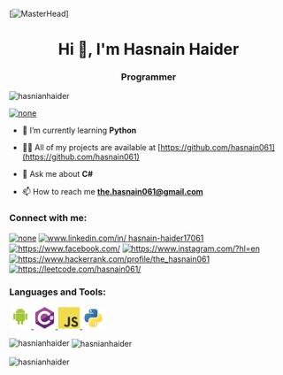 [![MasterHead](![image](https://github.com/hasnain061/hasnain061/assets/124372588/1bcd2e92-9663-49dc-817e-2a1ce9a928c2)
)]
<h1 align="center">Hi 👋, I'm Hasnain Haider</h1>
<h3 align="center">Programmer</h3>
<p align="left"> <img src="https://komarev.com/ghpvc/?username=hasnianhaider&label=Profile%20views&color=0e75b6&style=flat" alt="hasnianhaider" /> </p>

<p align="left"> <a href="https://twitter.com/none" target="blank"><img src="https://img.shields.io/twitter/follow/none?logo=twitter&style=for-the-badge" alt="none" /></a> </p>

- 🌱 I’m currently learning **Python**

- 👨‍💻 All of my projects are available at [https://github.com/hasnain061](https://github.com/hasnain061)

- 💬 Ask me about **C#**

- 📫 How to reach me **the.hasnain061@gmail.com**

<h3 align="left">Connect with me:</h3>
<p align="left">
<a href="https://twitter.com/none" target="blank"><img align="center" src="https://raw.githubusercontent.com/rahuldkjain/github-profile-readme-generator/master/src/images/icons/Social/twitter.svg" alt="none" height="30" width="40" /></a>
<a href="https://linkedin.com/in/www.linkedin.com/in/ hasnain-haider17061" target="blank"><img align="center" src="https://raw.githubusercontent.com/rahuldkjain/github-profile-readme-generator/master/src/images/icons/Social/linked-in-alt.svg" alt="www.linkedin.com/in/ hasnain-haider17061" height="30" width="40" /></a>
<a href="https://fb.com/https://www.facebook.com/" target="blank"><img align="center" src="https://raw.githubusercontent.com/rahuldkjain/github-profile-readme-generator/master/src/images/icons/Social/facebook.svg" alt="https://www.facebook.com/" height="30" width="40" /></a>
<a href="https://instagram.com/https://www.instagram.com/?hl=en" target="blank"><img align="center" src="https://raw.githubusercontent.com/rahuldkjain/github-profile-readme-generator/master/src/images/icons/Social/instagram.svg" alt="https://www.instagram.com/?hl=en" height="30" width="40" /></a>
<a href="https://www.hackerrank.com/https://www.hackerrank.com/profile/the_hasnain061" target="blank"><img align="center" src="https://raw.githubusercontent.com/rahuldkjain/github-profile-readme-generator/master/src/images/icons/Social/hackerrank.svg" alt="https://www.hackerrank.com/profile/the_hasnain061" height="30" width="40" /></a>
<a href="https://www.leetcode.com/https://leetcode.com/hasnain061/" target="blank"><img align="center" src="https://raw.githubusercontent.com/rahuldkjain/github-profile-readme-generator/master/src/images/icons/Social/leet-code.svg" alt="https://leetcode.com/hasnain061/" height="30" width="40" /></a>
</p>

<h3 align="left">Languages and Tools:</h3>
<p align="left"> <a href="https://developer.android.com" target="_blank" rel="noreferrer"> <img src="https://raw.githubusercontent.com/devicons/devicon/master/icons/android/android-original-wordmark.svg" alt="android" width="40" height="40"/> </a> <a href="https://www.w3schools.com/cs/" target="_blank" rel="noreferrer"> <img src="https://raw.githubusercontent.com/devicons/devicon/master/icons/csharp/csharp-original.svg" alt="csharp" width="40" height="40"/> </a> <a href="https://developer.mozilla.org/en-US/docs/Web/JavaScript" target="_blank" rel="noreferrer"> <img src="https://raw.githubusercontent.com/devicons/devicon/master/icons/javascript/javascript-original.svg" alt="javascript" width="40" height="40"/> </a> <a href="https://www.python.org" target="_blank" rel="noreferrer"> <img src="https://raw.githubusercontent.com/devicons/devicon/master/icons/python/python-original.svg" alt="python" width="40" height="40"/> </a> </p>

<p><img align="left" src="https://github-readme-stats.vercel.app/api/top-langs?username=hasnianhaider&show_icons=true&locale=en&layout=compact" alt="hasnianhaider" /></p>

<p>&nbsp;<img align="center" src="https://github-readme-stats.vercel.app/api?username=hasnianhaider&show_icons=true&locale=en" alt="hasnianhaider" /></p>

<p><img align="center" src="https://github-readme-streak-stats.herokuapp.com/?user=hasnianhaider&" alt="hasnianhaider" /></p>
